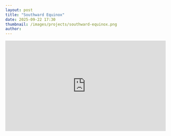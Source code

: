 ```yaml
---
layout: post
title: "Southward Equinox"
date: 2025-09-22 17:30
thumbnail: /images/projects/southward-equinox.png
author:
---
```


<div style="padding:56.25% 0 0 0;position:relative;"><iframe src="https://player.vimeo.com/video/1120884755?badge=0&amp;autopause=0&amp;player_id=0&amp;app_id=58479" frameborder="0" allow="autoplay; fullscreen; picture-in-picture; clipboard-write; encrypted-media; web-share" referrerpolicy="strict-origin-when-cross-origin" style="position:absolute;top:0;left:0;width:100%;height:100%;" title="Southward Equinox"></iframe></div><script src="https://player.vimeo.com/api/player.js"></script>
